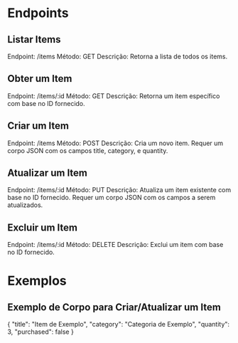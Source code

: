 # Endpoints
## Listar Items
Endpoint: /items
Método: GET
Descrição: Retorna a lista de todos os items.

## Obter um Item
Endpoint: /items/:id
Método: GET
Descrição: Retorna um item específico com base no ID fornecido.

## Criar um Item
Endpoint: /items
Método: POST
Descrição: Cria um novo item. Requer um corpo JSON com os campos title, category, e quantity.

## Atualizar um Item
Endpoint: /items/:id
Método: PUT
Descrição: Atualiza um item existente com base no ID fornecido. Requer um corpo JSON com os campos a serem atualizados.

## Excluir um Item
Endpoint: /items/:id
Método: DELETE
Descrição: Exclui um item com base no ID fornecido.

# Exemplos
## Exemplo de Corpo para Criar/Atualizar um Item

{
  "title": "Item de Exemplo",
  "category": "Categoria de Exemplo",
  "quantity": 3,
  "purchased": false
}
